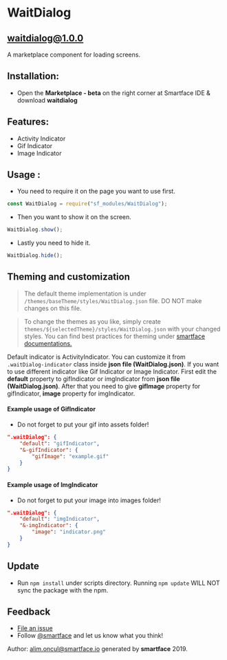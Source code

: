 
# WaitDialog
## waitdialog@1.0.0

A marketplace component for loading screens.

## Installation: 
- Open the **Marketplace - beta** on the right corner at Smartface IDE & download **waitdialog**

## Features:
- Activity Indicator
- Gif Indicator
- Image Indicator

## Usage : 

- You need to require it on the page you want to use first.
```javascript
const WaitDialog = require("sf_modules/WaitDialog");
```
- Then you want to show it on the screen.
```javascript
WaitDialog.show();
```
- Lastly you need to hide it.
```javascript
WaitDialog.hide();
```

## Theming and customization

> The default theme implementation is under `/themes/baseTheme/styles/WaitDialog.json` file. DO NOT make changes on this file.

> To change the themes as you like, simply create `themes/${selectedTheme}/styles/WaitDialog.json` with your changed styles. You can find best practices for theming under [smartface documentations.](https://developer.smartface.io/docs/using-themes-in-apps)

Default indicator is ActivityIndicator. You can customize it from ```.waitDialog-indicator``` class inside **json file (WaitDialog.json)**. If you want to use different indicator like Gif Indicator or Image Indicator. First edit the **default** property to gifIndicator or imgIndicator from **json file (WaitDialog.json)**. After that you need to give **gifImage** property for gifIndicator, **image** property for imgIndicator.

#### Example usage of GifIndicator

- Do not forget to put your gif into assets folder!
```json
".waitDialog": {
    "default": "gifIndicator",
    "&-gifIndicator": {
        "gifImage": "example.gif"
    }
}
```

#### Example usage of ImgIndicator

- Do not forget to put your image into images folder!
```json
".waitDialog": {
    "default": "imgIndicator",
    "&-imgIndicator": {
        "image": "indicator.png"
    }
}
```

## Update
- Run `npm install` under scripts directory. Running `npm update` WILL NOT sync the package with the npm.

## Feedback
* [File an issue](https://github.com/smartface/sf-component-waitdialog/issues)
* Follow [@smartface](https://twitter.com/smartface_io) and let us know what you think!

Author: alim.oncul@smartface.io generated by **smartface** 2019.
    
